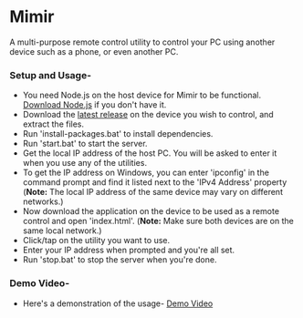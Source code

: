 # Mimir
A multi-purpose remote control utility to control your PC using another device such as a phone, or even another PC.

### Setup and Usage-
- You need Node.js on the host device for Mimir to be functional. [Download Node.js](https://nodejs.org/en/download/current "Download Node.js") if you don't have it.
- Download the [latest release](https://github.com/apoorvsxna/Mimir/releases/ "latest Mimir release") on the device you wish to control, and extract the files.
- Run 'install-packages.bat' to install dependencies.
- Run 'start.bat' to start the server.
- Get the local IP address of the host PC. You will be asked to enter it when you use any of the utilities.
- To get the IP address on Windows, you can enter 'ipconfig' in the command prompt and find it listed next to the 'IPv4 Address' property
 (**Note:** The local IP address of the same device may vary on different networks.)
- Now download the application on the device to be used as a remote control and open 'index.html'.
(**Note:** Make sure both devices are on the same local network.)
- Click/tap on the utility you want to use.
- Enter your IP address when prompted and you're all set.
- Run 'stop.bat' to stop the server when you're done.

### Demo Video-
- Here's a demonstration of the usage- [Demo Video](https://www.youtube.com/ "Video")